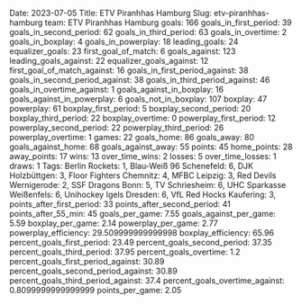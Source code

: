 Date: 2023-07-05
Title: ETV Piranhhas Hamburg
Slug: etv-piranhhas-hamburg
team: ETV Piranhhas Hamburg
goals: 166
goals_in_first_period: 39
goals_in_second_period: 62
goals_in_third_period: 63
goals_in_overtime: 2
goals_in_boxplay: 4
goals_in_powerplay: 18
leading_goals: 24
equalizer_goals: 23
first_goal_of_match: 6
goals_against: 123
leading_goals_against: 22
equalizer_goals_against: 12
first_goal_of_match_against: 16
goals_in_first_period_against: 38
goals_in_second_period_against: 38
goals_in_third_period_against: 46
goals_in_overtime_against: 1
goals_against_in_boxplay: 16
goals_against_in_powerplay: 6
goals_not_in_boxplay: 107
boxplay: 47
powerplay: 61
boxplay_first_period: 5
boxplay_second_period: 20
boxplay_third_period: 22
boxplay_overtime: 0
powerplay_first_period: 12
powerplay_second_period: 22
powerplay_third_period: 26
powerplay_overtime: 1
games: 22
goals_home: 86
goals_away: 80
goals_against_home: 68
goals_against_away: 55
points: 45
home_points: 28
away_points: 17
wins: 13
over_time_wins: 2
losses: 5
over_time_losses: 1
draws: 1
Tags:  Berlin Rockets: 1,  Blau-Weiß 96 Schenefeld: 6,  DJK Holzbüttgen: 3,  Floor Fighters Chemnitz: 4,  MFBC Leipzig: 3,  Red Devils Wernigerode: 2,  SSF Dragons Bonn: 5,  TV Schriesheim: 6,  UHC Sparkasse Weißenfels: 6,  Unihockey Igels Dresden: 6,  VfL Red Hocks Kaufering: 3,
points_after_first_period: 33
points_after_second_period: 41
points_after_55_min: 45
goals_per_game: 7.55
goals_against_per_game: 5.59
boxplay_per_game: 2.14
powerplay_per_game: 2.77
powerplay_efficiency: 29.509999999999998
boxplay_efficiency: 65.96
percent_goals_first_period: 23.49
percent_goals_second_period: 37.35
percent_goals_third_period: 37.95
percent_goals_overtime: 1.2
percent_goals_first_period_against: 30.89
percent_goals_second_period_against: 30.89
percent_goals_third_period_against: 37.4
percent_goals_overtime_against: 0.8099999999999999
points_per_game: 2.05
